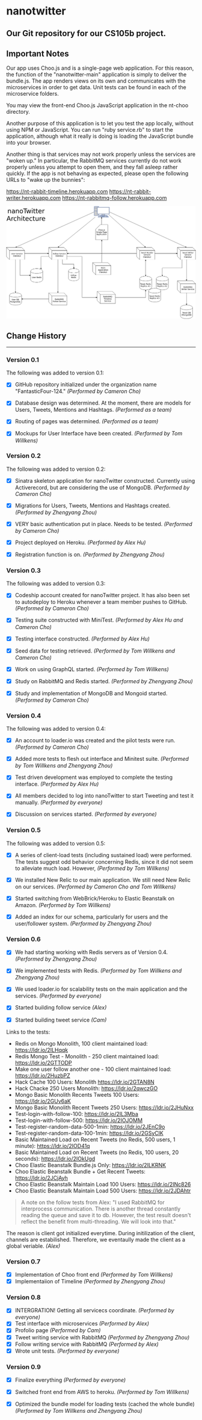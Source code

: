 # nanotwitter
Our Git repository for our CS105b project.
---------------

## Important Notes
Our app uses Choo.js and is a single-page web application. For this reason, the function of the "nanotwitter-main" application is simply to deliver the bundle.js. The app renders views on its own and communicates with the microservices in order to get data. Unit tests can be found in each of the microservice folders.

You may view the front-end Choo.js JavaScript application in the nt-choo directory.

Another purpose of this application is to let you test the app locally, without using NPM or JavaScript. You can run "ruby service.rb" to start the application, although what it really is doing is loading the JavaScript bundle into your browser.

Another thing is that services may not work properly unless the services are "woken up." In particular, the RabbitMQ services currently do not work properly unless you attempt to open them, and they fall asleep rather quickly. If the app is not behaving as expected, please open the following URLs to "wake up the bunnies":

https://nt-rabbit-timeline.herokuapp.com
https://nt-rabbit-writer.herokuapp.com
https://nt-rabbitmq-follow.herokuapp.com

<img src="nanotwitter.png">

## Change History
---------------
### Version 0.1
The following was added to version 0.1:
- [x] GitHub repository initialized under the organization name "FantasticFour-124." *(Performed by Cameron Cho)*

- [x] Database design was determined. At the moment, there are models for Users, Tweets, Mentions and Hashtags. *(Performed as a team)*

- [x] Routing of pages was determined. *(Performed as a team)*

- [x] Mockups for User Interface have been created. *(Performed by Tom Willkens)*


### Version 0.2
The following was added to version 0.2:
- [x] Sinatra skeleton application for nanoTwitter constructed. Currently using Activerecord, but are considering the use of MongoDB. *(Performed by Cameron Cho)*

- [x] Migrations for Users, Tweets, Mentions and Hashtags created. *(Performed by Zhengyang Zhou)*

- [x] VERY basic authentication put in place. Needs to be tested. *(Performed by Cameron Cho)*

- [x] Project deployed on Heroku. *(Performed by Alex Hu)*

- [x] Registration function is on. *(Performed by Zhengyang Zhou)*


### Version 0.3
The following was added to version 0.3:
- [x] Codeship account created for nanoTwitter project. It has also been set to autodeploy to Heroku whenever a team member pushes to GitHub. *(Performed by Cameron Cho)*

- [x] Testing suite constructed with MiniTest. *(Performed by Alex Hu and Cameron Cho)*

- [x] Testing interface constructed. *(Performed by Alex Hu)*

- [x] Seed data for testing retrieved. *(Performed by Tom Willkens and Cameron Cho)*

- [x] Work on using GraphQL started. *(Performed by Tom Willkens)*

- [x] Study on RabbitMQ and Redis started. *(Performed by Zhengyang Zhou)*

- [x] Study and implementation of MongoDB and Mongoid started. *(Performed by Cameron Cho)*


### Version 0.4
The following was added to version 0.4:
 - [x] An account to loader.io was created and the pilot tests were run. *(Performed by Cameron Cho)*

 - [x] Added more tests to flesh out interface and Minitest suite. *(Performed by Tom Willkens and Zhengyang Zhou)*

 - [x] Test driven development was employed to complete the testing interface. *(Performed by Alex Hu)*

 - [x] All members decided to log into nanoTwitter to start Tweeting and test it manually. *(Performed by everyone)*

 - [x] Discussion on services started. *(Performed by everyone)*


### Version 0.5
The following was added to version 0.5:
 - [x] A series of client-load tests (including sustained load) were performed. The tests suggest odd behavior concerning Redis, since it did not seem to alleviate much load. However,  *(Performed by Tom Willkens)*
 
 - [x] We installed New Relic to our main application. We still need New Relic on our services. *(Performed by Cameron Cho and Tom Willkens)*
 
 - [x] Started switching from WebBrick/Heroku to Elastic Beanstalk on Amazon. *(Performed by Tom Willkens)*
 
 - [x] Added an index for our schema, particularly for users and the user/follower system. *(Performed by Zhengyang Zhou)*


### Version 0.6

- [x] We had starting working with Redis servers as of Version 0.4. *(Performed by Zhengyang Zhou)*

- [x] We implemented tests with Redis. *(Performed by Tom Willkens and Zhengyang Zhou)*

- [x] We used loader.io for scalability tests on the main application and the services. *(Performed by everyone)*

- [x] Started building follow service *(Alex)*

- [x] Started building tweet service *(Cam)*

Links to the tests:
 - Redis on Mongo Monolith, 100 client maintained load: https://ldr.io/2ILHqqk
 - Redis Mongo Test - Monolith - 250 client maintained load: https://ldr.io/2GTTODP
 - Make one user follow another one - 100 client maintained load: https://ldr.io/2HuzbPZ
 - Hack Cache 100 Users: Monolith https://ldr.io/2GTAN8N
 - Hack Chacke 250 Users Monolith: https://ldr.io/2qwczGO
 - Mongo Basic Monolith Recents Tweets 100 Users: https://ldr.io/2GUv6aK
 - Mongo Basic Monolith Recent Tweets 250 Users: https://ldr.io/2JHuNxx
 - Test-login-with-follow-100:  https://ldr.io/2IL3Mba
 - Test-login-with-follow-500:  https://ldr.io/2IOJOMM
 - Test-register-random-data-500-1min:  https://ldr.io/2JEnC9o
 - Test-register-random-data-100-1min: https://ldr.io/2GSyClK
 - Basic Maintained Load on Recent Tweets (no Redis, 500 users, 1 minute): https://ldr.io/2IOD41q
 - Basic Maintained Load on Recent Tweets (no Redis, 100 users, 20 seconds): https://ldr.io/2IOkUgd
 - Choo Elastic Beanstalk Bundle.js Only: https://ldr.io/2ILKRNK
 - Choo Elastic Beanstalk Bundle + Get Recent Tweets: https://ldr.io/2JCjAyh
 - Choo Elastic Beanstalk Maintain Load 100 Users: https://ldr.io/2INc826
 - Choo Elastic Beanstalk Maintain Load 500 Users: https://ldr.io/2JDAhtr
 
 > A note on the follow tests from Alex: "I used RabbitMQ for interprocess communication. There is another thread constantly reading the queue and save it to db. However, the test result doesn't reflect the benefit from multi-threading. We will look into that."
 
 The reason is client got initialized everytime. During initilization of the client, channels are estabilished. Therefore, we eventaully made the client as a global veriable.  *(Alex)*
 
 
### Version 0.7

- [x] Implementation of Choo front end *(Performed by Tom Willkens)*
- [x] Implementaiion of Timeline *(Performed by Zhengyang Zhou)*

### Version 0.8 
- [x] INTERGRATION! Getting all servicecs coordinate. *(Performed by everyone)*
- [x] Test interface with microservices  *(Performed by Alex)*
- [x] Profolio page  *(Performed by Cam)*
- [x] Tweet writing service with RabbitMQ *(Performed by Zhengyang Zhou)*
- [x] Follow writing service with RabbitMQ *(Performed by Alex)*
- [x] Wrote unit tests. *(Performed by everyone)*

### Version 0.9
- [x] Finalize everything *(Performed by everyone)*
- [x] Switched front end from AWS to heroku. *(Performed by Tom Willkens)*
- [x] Optimized the bundle model for loading tests (cached the whole bundle) *(Performed by Tom Willkens and Zhengyang Zhou)*






